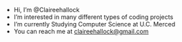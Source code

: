 - Hi, I’m @Claireehallock
- I’m interested in many different types of coding projects
- I’m currently Studying Computer Science at U.C. Merced
- You can reach me at claireehallock@gmail.com
